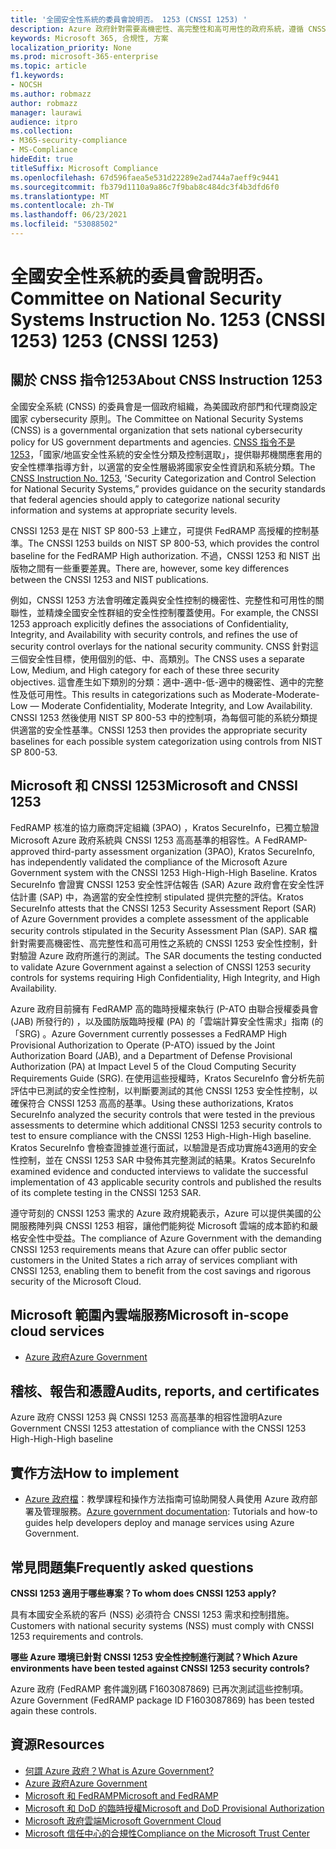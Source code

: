 ```yaml
---
title: '全國安全性系統的委員會說明否。 1253 (CNSSI 1253) '
description: Azure 政府針對需要高機密性、高完整性和高可用性的政府系統，遵循 CNSSI 1253 的安全性控制。
keywords: Microsoft 365, 合規性, 方案
localization_priority: None
ms.prod: microsoft-365-enterprise
ms.topic: article
f1.keywords:
- NOCSH
ms.author: robmazz
author: robmazz
manager: laurawi
audience: itpro
ms.collection:
- M365-security-compliance
- MS-Compliance
hideEdit: true
titleSuffix: Microsoft Compliance
ms.openlocfilehash: 67d596faea5e531d22289e2ad744a7aeff9c9441
ms.sourcegitcommit: fb379d1110a9a86c7f9bab8c484dc3f4b3dfd6f0
ms.translationtype: MT
ms.contentlocale: zh-TW
ms.lasthandoff: 06/23/2021
ms.locfileid: "53088502"
---
```

# <a name="committee-on-national-security-systems-instruction-no-1253-cnssi-1253"></a><span data-ttu-id="3fd54-105">全國安全性系統的委員會說明否。</span><span class="sxs-lookup"><span data-stu-id="3fd54-105">Committee on National Security Systems Instruction No.</span></span> <span data-ttu-id="3fd54-106">1253 (CNSSI 1253) </span><span class="sxs-lookup"><span data-stu-id="3fd54-106">1253 (CNSSI 1253)</span></span>

## <a name="about-cnss-instruction-1253"></a><span data-ttu-id="3fd54-107">關於 CNSS 指令1253</span><span class="sxs-lookup"><span data-stu-id="3fd54-107">About CNSS Instruction 1253</span></span>

<span data-ttu-id="3fd54-108">全國安全系統 (CNSS) 的委員會是一個政府組織，為美國政府部門和代理商設定國家 cybersecurity 原則。</span><span class="sxs-lookup"><span data-stu-id="3fd54-108">The Committee on National Security Systems (CNSS) is a governmental organization that sets national cybersecurity policy for US government departments and agencies.</span></span> <span data-ttu-id="3fd54-109">[CNSS 指令不是 1253](https://www.dss.mil/Portals/69/documents/io/rmf/CNSSI_No1253.pdf)，「國家/地區安全性系統的安全性分類及控制選取」，提供聯邦機關應套用的安全性標準指導方針，以適當的安全性層級將國家安全性資訊和系統分類。</span><span class="sxs-lookup"><span data-stu-id="3fd54-109">The [CNSS Instruction No. 1253](https://www.dss.mil/Portals/69/documents/io/rmf/CNSSI_No1253.pdf), 'Security Categorization and Control Selection for National Security Systems,” provides guidance on the security standards that federal agencies should apply to categorize national security information and systems at appropriate security levels.</span></span>  
  
<span data-ttu-id="3fd54-110">CNSSI 1253 是在 NIST SP 800-53 上建立，可提供 FedRAMP 高授權的控制基準。</span><span class="sxs-lookup"><span data-stu-id="3fd54-110">The CNSSI 1253 builds on NIST SP 800-53, which provides the control baseline for the FedRAMP High authorization.</span></span> <span data-ttu-id="3fd54-111">不過，CNSSI 1253 和 NIST 出版物之間有一些重要差異。</span><span class="sxs-lookup"><span data-stu-id="3fd54-111">There are, however, some key differences between the CNSSI 1253 and NIST publications.</span></span>  
  
<span data-ttu-id="3fd54-112">例如，CNSSI 1253 方法會明確定義與安全性控制的機密性、完整性和可用性的關聯性，並精煉全國安全性群組的安全性控制覆蓋使用。</span><span class="sxs-lookup"><span data-stu-id="3fd54-112">For example, the CNSSI 1253 approach explicitly defines the associations of Confidentiality, Integrity, and Availability with security controls, and refines the use of security control overlays for the national security community.</span></span> <span data-ttu-id="3fd54-113">CNSS 針對這三個安全性目標，使用個別的低、中、高類別。</span><span class="sxs-lookup"><span data-stu-id="3fd54-113">The CNSS uses a separate Low, Medium, and High category for each of these three security objectives.</span></span> <span data-ttu-id="3fd54-114">這會產生如下類別的分類：適中-適中-低-適中的機密性、適中的完整性及低可用性。</span><span class="sxs-lookup"><span data-stu-id="3fd54-114">This results in categorizations such as Moderate-Moderate-Low — Moderate Confidentiality, Moderate Integrity, and Low Availability.</span></span> <span data-ttu-id="3fd54-115">CNSSI 1253 然後使用 NIST SP 800-53 中的控制項，為每個可能的系統分類提供適當的安全性基準。</span><span class="sxs-lookup"><span data-stu-id="3fd54-115">CNSSI 1253 then provides the appropriate security baselines for each possible system categorization using controls from NIST SP 800-53.</span></span>

## <a name="microsoft-and-cnssi-1253"></a><span data-ttu-id="3fd54-116">Microsoft 和 CNSSI 1253</span><span class="sxs-lookup"><span data-stu-id="3fd54-116">Microsoft and CNSSI 1253</span></span>

<span data-ttu-id="3fd54-117">FedRAMP 核准的協力廠商評定組織 (3PAO) ，Kratos SecureInfo，已獨立驗證 Microsoft Azure 政府系統與 CNSSI 1253 高高基準的相容性。</span><span class="sxs-lookup"><span data-stu-id="3fd54-117">A FedRAMP-approved third-party assessment organization (3PAO), Kratos SecureInfo, has independently validated the compliance of the Microsoft Azure Government system with the CNSSI 1253 High-High-High Baseline.</span></span> <span data-ttu-id="3fd54-118">Kratos SecureInfo 會證實 CNSSI 1253 安全性評估報告 (SAR) Azure 政府會在安全性評估計畫 (SAP) 中，為適當的安全性控制 stipulated 提供完整的評估。</span><span class="sxs-lookup"><span data-stu-id="3fd54-118">Kratos SecureInfo attests that the CNSSI 1253 Security Assessment Report (SAR) of Azure Government provides a complete assessment of the applicable security controls stipulated in the Security Assessment Plan (SAP).</span></span> <span data-ttu-id="3fd54-119">SAR 檔針對需要高機密性、高完整性和高可用性之系統的 CNSSI 1253 安全性控制，針對驗證 Azure 政府所進行的測試。</span><span class="sxs-lookup"><span data-stu-id="3fd54-119">The SAR documents the testing conducted to validate Azure Government against a selection of CNSSI 1253 security controls for systems requiring High Confidentiality, High Integrity, and High Availability.</span></span>  
  
<span data-ttu-id="3fd54-120">Azure 政府目前擁有 FedRAMP 高的臨時授權來執行 (P-ATO 由聯合授權委員會 (JAB) 所發行的) ，以及國防版臨時授權 (PA) 的「雲端計算安全性需求」指南 (的「SRG) 。</span><span class="sxs-lookup"><span data-stu-id="3fd54-120">Azure Government currently possesses a FedRAMP High Provisional Authorization to Operate (P-ATO) issued by the Joint Authorization Board (JAB), and a Department of Defense Provisional Authorization (PA) at Impact Level 5 of the Cloud Computing Security Requirements Guide (SRG).</span></span> <span data-ttu-id="3fd54-121">在使用這些授權時，Kratos SecureInfo 會分析先前評估中已測試的安全性控制，以判斷要測試的其他 CNSSI 1253 安全性控制，以確保符合 CNSSI 1253 高高的基準。</span><span class="sxs-lookup"><span data-stu-id="3fd54-121">Using these authorizations, Kratos SecureInfo analyzed the security controls that were tested in the previous assessments to determine which additional CNSSI 1253 security controls to test to ensure compliance with the CNSSI 1253 High-High-High baseline.</span></span> <span data-ttu-id="3fd54-122">Kratos SecureInfo 會檢查證據並進行面試，以驗證是否成功實施43適用的安全性控制，並在 CNSSI 1253 SAR 中發佈其完整測試的結果。</span><span class="sxs-lookup"><span data-stu-id="3fd54-122">Kratos SecureInfo examined evidence and conducted interviews to validate the successful implementation of 43 applicable security controls and published the results of its complete testing in the CNSSI 1253 SAR.</span></span>  
  
<span data-ttu-id="3fd54-123">遵守苛刻的 CNSSI 1253 需求的 Azure 政府規範表示，Azure 可以提供美國的公開服務陣列與 CNSSI 1253 相容，讓他們能夠從 Microsoft 雲端的成本節約和嚴格安全性中受益。</span><span class="sxs-lookup"><span data-stu-id="3fd54-123">The compliance of Azure Government with the demanding CNSSI 1253 requirements means that Azure can offer public sector customers in the United States a rich array of services compliant with CNSSI 1253, enabling them to benefit from the cost savings and rigorous security of the Microsoft Cloud.</span></span>

## <a name="microsoft-in-scope-cloud-services"></a><span data-ttu-id="3fd54-124">Microsoft 範圍內雲端服務</span><span class="sxs-lookup"><span data-stu-id="3fd54-124">Microsoft in-scope cloud services</span></span>

- [<span data-ttu-id="3fd54-125">Azure 政府</span><span class="sxs-lookup"><span data-stu-id="3fd54-125">Azure Government</span></span>](https://aka.ms/AzureCompliance)

## <a name="audits-reports-and-certificates"></a><span data-ttu-id="3fd54-126">稽核、報告和憑證</span><span class="sxs-lookup"><span data-stu-id="3fd54-126">Audits, reports, and certificates</span></span>

<span data-ttu-id="3fd54-127">Azure 政府 CNSSI 1253 與 CNSSI 1253 高高基準的相容性證明</span><span class="sxs-lookup"><span data-stu-id="3fd54-127">Azure Government CNSSI 1253 attestation of compliance with the CNSSI 1253 High-High-High baseline</span></span>

## <a name="how-to-implement"></a><span data-ttu-id="3fd54-128">實作方法</span><span class="sxs-lookup"><span data-stu-id="3fd54-128">How to implement</span></span>

- <span data-ttu-id="3fd54-129">[Azure 政府檔](/azure/azure-government/)：教學課程和操作方法指南可協助開發人員使用 Azure 政府部署及管理服務。</span><span class="sxs-lookup"><span data-stu-id="3fd54-129">[Azure government documentation](/azure/azure-government/): Tutorials and how-to guides help developers deploy and manage services using Azure Government.</span></span>

## <a name="frequently-asked-questions"></a><span data-ttu-id="3fd54-130">常見問題集</span><span class="sxs-lookup"><span data-stu-id="3fd54-130">Frequently asked questions</span></span>

<span data-ttu-id="3fd54-131">**CNSSI 1253 適用于哪些專案？**</span><span class="sxs-lookup"><span data-stu-id="3fd54-131">**To whom does CNSSI 1253 apply?**</span></span>

<span data-ttu-id="3fd54-132">具有本國安全系統的客戶 (NSS) 必須符合 CNSSI 1253 需求和控制措施。</span><span class="sxs-lookup"><span data-stu-id="3fd54-132">Customers with national security systems (NSS) must comply with CNSSI 1253 requirements and controls.</span></span>

<span data-ttu-id="3fd54-133">**哪些 Azure 環境已針對 CNSSI 1253 安全性控制進行測試？**</span><span class="sxs-lookup"><span data-stu-id="3fd54-133">**Which Azure environments have been tested against CNSSI 1253 security controls?**</span></span>

<span data-ttu-id="3fd54-134">Azure 政府 (FedRAMP 套件識別碼 F1603087869) 已再次測試這些控制項。</span><span class="sxs-lookup"><span data-stu-id="3fd54-134">Azure Government (FedRAMP package ID F1603087869) has been tested again these controls.</span></span>

## <a name="resources"></a><span data-ttu-id="3fd54-135">資源</span><span class="sxs-lookup"><span data-stu-id="3fd54-135">Resources</span></span>

- [<span data-ttu-id="3fd54-136">何謂 Azure 政府？</span><span class="sxs-lookup"><span data-stu-id="3fd54-136">What is Azure Government?</span></span>](/azure/azure-government/documentation-government-welcome)
- [<span data-ttu-id="3fd54-137">Azure 政府</span><span class="sxs-lookup"><span data-stu-id="3fd54-137">Azure Government</span></span>](https://aka.ms/Azure-Government)
- [<span data-ttu-id="3fd54-138">Microsoft 和 FedRAMP</span><span class="sxs-lookup"><span data-stu-id="3fd54-138">Microsoft and FedRAMP</span></span>](offering-fedramp.md)
- [<span data-ttu-id="3fd54-139">Microsoft 和 DoD 的臨時授權</span><span class="sxs-lookup"><span data-stu-id="3fd54-139">Microsoft and DoD Provisional Authorization</span></span>](offering-DoD-DISA-L2-L4-L5.md)
- [<span data-ttu-id="3fd54-140">Microsoft 政府雲端</span><span class="sxs-lookup"><span data-stu-id="3fd54-140">Microsoft Government Cloud</span></span>](https://www.microsoft.com/enterprise/government)
- [<span data-ttu-id="3fd54-141">Microsoft 信任中心的合規性</span><span class="sxs-lookup"><span data-stu-id="3fd54-141">Compliance on the Microsoft Trust Center</span></span>](https://www.microsoft.com/trust-center/compliance/compliance-overview)
